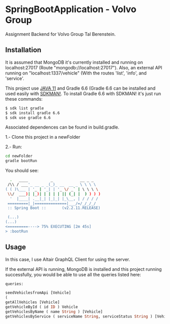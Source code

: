 # SpringBootApplication - Volvo Group

Assignment Backend for Volvo Group Tal Berenstein.

## Installation

It is assumed that MongoDB it's currently installed and running on localhost:27017 (Route "mongodb://localhost:27017"). Also, an external API running on "localhost:1337/vehicle" (With the routes 'list', 'info', and 'service'.

This project use [JAVA 11](https://www.oracle.com/java/technologies/javase-jdk11-downloads.html) and Gradle 6.6 (Gradle 6.6 can be installed and used easily with [SDKMAN!](https://sdkman.io/install). 
To install Gradle 6.6 with SDKMAN! it's just run these commands:

```bash
$ sdk list gradle
$ sdk install gradle 6.6
$ sdk use gradle 6.6
```

Associated dependences can be found in build.gradle.

1.- Clone this project in a newFolder

2.- Run:

```bash
cd newFolder
gradle bootRun
```
You should see:

```bash
  .   ____          _            __ _ _
 /\\ / ___'_ __ _ _(_)_ __  __ _ \ \ \ \
( ( )\___ | '_ | '_| | '_ \/ _` | \ \ \ \
 \\/  ___)| |_)| | | | | || (_| |  ) ) ) )
  '  |____| .__|_| |_|_| |_\__, | / / / /
 =========|_|==============|___/=/_/_/_/
 :: Spring Boot ::       (v2.2.11.RELEASE)

 (...)
(...)
<=========----> 75% EXECUTING [2m 45s]
> :bootRun

```


## Usage
In this case, I use Altair GraphQL Client for using the server.

If the external API is running, MongoDB is installed and this project running successfully, you would be able to use all the queries listed here:

```graphQL
queries:

seedVehiclesfromApi [Vehicle]
(
getAllVehicles [Vehicle]
getVehicleById ( id ID ) Vehicle
getVehiclesByName ( name String ) [Vehicle]
getVehiclesByService ( serviceName String, serviceStatus String ) [Vehicle]
```

